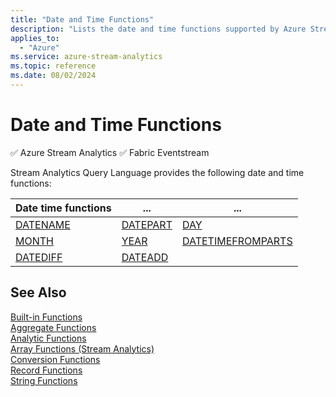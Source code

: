 ```yaml
---
title: "Date and Time Functions"
description: "Lists the date and time functions supported by Azure Stream Analytics."
applies_to: 
  - "Azure"
ms.service: azure-stream-analytics
ms.topic: reference
ms.date: 08/02/2024
---
```

# Date and Time Functions
:white_check_mark: Azure Stream Analytics :white_check_mark: Fabric Eventstream

  Stream Analytics Query Language provides the following date and time functions:  
  
|Date time functions|...|...|  
|-|-|-|  
|[DATENAME](datename-azure-stream-analytics.md)|[DATEPART](datepart-azure-stream-analytics.md)|[DAY](day-azure-stream-analytics.md)|  
|[MONTH](month-azure-stream-analytics.md)|[YEAR](year-azure-stream-analytics.md)|[DATETIMEFROMPARTS](datetimefromparts-azure-stream-analytics.md)|  
|[DATEDIFF](datediff-azure-stream-analytics.md)|[DATEADD](dateadd-azure-stream-analytics.md)||  
  
## See Also  
 [Built-in Functions](built-in-functions-azure-stream-analytics.md)   
 [Aggregate Functions](aggregate-functions-azure-stream-analytics.md)   
 [Analytic Functions](analytic-functions-azure-stream-analytics.md)   
 [Array Functions &#40;Stream Analytics&#41;](array-functions-stream-analytics.md)   
 [Conversion Functions](conversion-functions-azure-stream-analytics.md)   
 [Record Functions](record-functions-azure-stream-analytics.md)   
 [String Functions](string-functions-azure-stream-analytics.md)  
  
  
